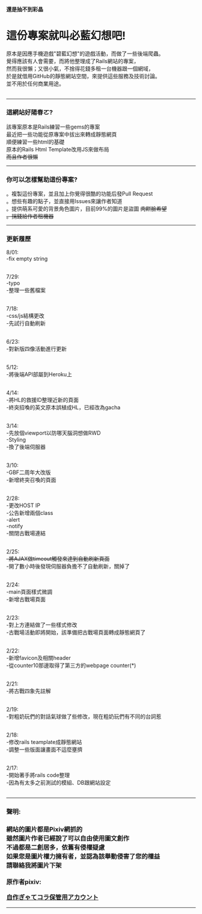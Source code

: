 
<h4>還是抽不到彩晶</h4>
<h1>這份專案就叫必藍幻想吧!</h1>
<p>
原本是因應手機遊戲"碧藍幻想"的遊戲活動，而做了一些後端爬蟲。</br>
覺得應該有人會需要，而將他整理成了Rails網站的專案，</br>
然而我很懶；又很小氣，不捨得花錢多租一台機器跟一個網域，</br>
於是就借用GitHub的靜態網站空間，來提供這些服務及技術討論。</br>
並不用於任何商業用途。</br>
</br>
</p>

---

<h3>這網站好陽春ㄛ?</h3>
<p>該專案原本是Rails練習一些gems的專案</br>
最近把一些功能從原專案中拔出來轉成靜態網頁</br>
順便練習一些html的基礎</br>
原本的Rails Html Template改用JS來做布局</br>
<del>而且作者很懶</del>
</p>

---

<h3>你可以怎樣幫助這份專案?</h3>
<p>
。複製這份專案，並且加上你覺得很酷的功能后發Pull Request</br>
。想些有趣的點子，並直接用Issues來讓作者知道</br>
。提供萌系可愛的背景角色圖片，目前99%的圖片是盜圖 <del>肉餅臉希望</del></br>
<del>。捐錢給作者租機器</del> 
</p>

---

<h3>更新履歷</h3>

8/01:</br>
-fix empty string </br>
</br>

7/29:</br>
-typo</br>
-整理一些舊檔案</br>
</br>

7/18:</br>
-css/js結構更改</br>
-先試行自動刷新</br>
</br>

6/23:</br>
-對新版四像活動進行更新</br>
</br>

5/12:</br>
-將後端API部屬到Heroku上</br>
</br>

4/14:</br>
-將HL的救援ID整理近新的頁面</br>
-終突招喚的英文原本誤植成HL，已經改為gacha</br>
</br>

3/14:</br>
-先放個viewport以防哪天腦洞想做RWD</br>
-Styling</br>
-換了後端伺服器</br>
</br>

3/10:</br>
-GBF二周年大改版</br>
-新增終突召喚的頁面</br>
</br>

2/28:</br>
-更改HOST IP</br>
-公告新增兩個class</br>
 -alert</br>
 -notify</br>
-關閉古戰場連結</br>
</br>

2/25:</br>
<del>-將AJAX做timeout觸發來達到自動刷新頁面</del></br>
-開了數小時後發現伺服器負擔不了自動刷新，關掉了</br>
</br>

2/24:</br>
-main頁面樣式微調</br>
-新增古戰場頁面</br>
</br>

2/23:</br>
-對上方連結做了一些樣式修改</br>
-古戰場活動即將開始，該準備把古戰場頁面轉成靜態網頁了</br>
</br>

2/22:</br>
-新增favicon及相關header</br>
-從counter10那邊取得了第三方的webpage counter(*)</br>
</br>

2/21:</br>
-將古戰四象先註解</br>
</br>

2/19:</br>
-對粗奶玩們的對話氣球做了些修改，現在粗奶玩們有不同的台詞惹</br>
</br>

2/18:</br>
-修改rails teamplate成靜態網站</br>
-調整一些版面讓畫面不這麼壅擠</br>
</br>

2/17:</br>
-開始著手將rails code整理</br>
-因為有太多之前測試的模組、DB跟網站設定</br>
</br>

</p>

---

<h3>聲明:<h3>
<p>
網站的圖片都是Pixiv網抓的</br>
雖然圖片作者已經說了可以自由使用圖文創作</br>
不過都是二創居多，依舊有侵權疑慮</br>
如果您是圖片權力擁有者，並認為該舉動侵害了您的權益</br>
請聯絡我將圖片下架</br>
</br>
原作者pixiv:</br>
</p>
<a href='http://www.pixiv.net/member.php?id=10573346'>自作ぎゃてコラ保管用アカウント</a></br>

---
